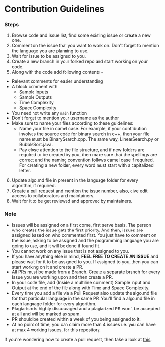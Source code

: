 # Contribution Guidelines

### **Steps**

1. Browse code and issue list, find some existing issue or create a new one.
2. Comment on the issue that you want to work on. Don't forget to mention the language you are planning to use.
3. Wait for issue to be assigned to you.
4. Create a new branch in your forked repo and start working on your code.
5. Along with the code add following contents -

* Relevant comments for easier understanding
* A block comment with
    * Sample Inputs
    * Sample Outputs
    * Time Complexity
    * Space Complexity
* You need not write any `main` function
* Don't forget to mention your username as the author
* Make sure to name your files according to these guidelines:
    * Name your file in camel case. For example, if your contribution involves the source code for binary search in c++, then your file name must be BinarySearch.cpp. The same way, LinearSearch.py or BubbleSort.java.
    * Pay close attention to the file structure, and if new folders are required to be created by you, then make sure that the spellings are correct and the naming convention follows camel case if required. For creating a new folder, every word must start with a capitalized letter. 

6. Update algo.md file in present in the language folder for every algorithm, if required.
7. Create a pull request and mention the issue number, also, give edit access to collaborators and maintainers.
8. Wait for it to be get reviewed and approved by maintainers.

### **Note**

* Issues will be assigned on a first come, first serve basis. The person who creates the issue gets the first priority. And then, issues are assigned based on who commented first. You just have to comment on the issue, asking to be assigned and the programming language you are going to use, and it will be done if found fit.
* You cannot work on any issue that is not assigned to you.
* If you have anything else in mind, **FEEL FREE TO CREATE AN ISSUE** and please wait for it to be assigned to you. If assigned to you, then you can start working on it and create a PR.
* All PRs must be made from a Branch. Create a separate branch for every Issue you are working upon and then create a PR.
* In your code file, add (Inside a multiline comment) Sample Input and Output at the end of the file along with Time and Space Complexity.
* Every time you add a file via a Pull Request also update the algo.md file for that particular language in the same PR. You'll find a algo.md file in each language folder for every algorithm.
* Plagiarism is highly discouraged and a plagiarized PR won't be accepted at all and will be marked as spam.
* PR should be created within a week of you being assigned to it.
* At no point of time, you can claim more than 4 issues i.e. you can have at max 4 working issues, for this repository.

If you're wondering how to create a pull request, then take a look at [this](https://docs.github.com/en/github/collaborating-with-pull-requests/proposing-changes-to-your-work-with-pull-requests/creating-a-pull-request). 
